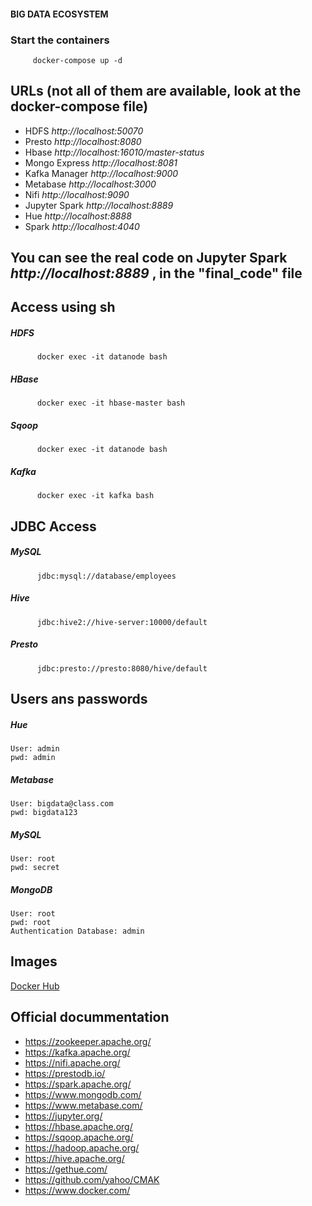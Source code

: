 #### BIG DATA ECOSYSTEM

### Start the containers
         docker-compose up -d 


## URLs (not all of them are available, look at the docker-compose file)
 
* HDFS *http://localhost:50070*
* Presto *http://localhost:8080*
* Hbase *http://localhost:16010/master-status*
* Mongo Express *http://localhost:8081*
* Kafka Manager *http://localhost:9000*
* Metabase *http://localhost:3000*
* Nifi *http://localhost:9090*
* Jupyter Spark *http://localhost:8889*
* Hue *http://localhost:8888*
* Spark *http://localhost:4040*


## You can see the real code on Jupyter Spark *http://localhost:8889* , in the "final_code" file



## Access using sh

   ##### HDFS

          docker exec -it datanode bash

   ##### HBase

          docker exec -it hbase-master bash

   ##### Sqoop

          docker exec -it datanode bash
        
   ##### Kafka

          docker exec -it kafka bash

## JDBC Access

   ##### MySQL
          jdbc:mysql://database/employees

   ##### Hive

          jdbc:hive2://hive-server:10000/default

   ##### Presto

          jdbc:presto://presto:8080/hive/default

## Users ans passwords

   ##### Hue
    User: admin
    pwd: admin

   ##### Metabase
    User: bigdata@class.com
    pwd: bigdata123 

   ##### MySQL
    User: root
    pwd: secret
   
   ##### MongoDB
    User: root
    pwd: root
    Authentication Database: admin

## Images   

[Docker Hub](https://hub.docker.com/u/fjardim)

## Official docummentation

* https://zookeeper.apache.org/
* https://kafka.apache.org/
* https://nifi.apache.org/
* https://prestodb.io/
* https://spark.apache.org/
* https://www.mongodb.com/
* https://www.metabase.com/
* https://jupyter.org/
* https://hbase.apache.org/
* https://sqoop.apache.org/
* https://hadoop.apache.org/
* https://hive.apache.org/
* https://gethue.com/
* https://github.com/yahoo/CMAK
* https://www.docker.com/
